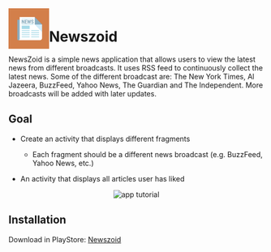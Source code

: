 <img align="left" width="80" height="80" src="https://github.com/ish2nv/Newszoid/blob/master/logoimg/newszoidappicon.png" alt="Logo">

# Newszoid

NewsZoid is a simple news application that allows users to view the latest news from different broadcasts. It uses RSS feed to continuously collect the latest news. Some of the different broadcast are: The New York Times, Al Jazeera, BuzzFeed, Yahoo News, The Guardian and The Independent. More broadcasts will be added with later updates.

## Goal

* Create an activity that displays different fragments
    - Each fragment should be a different news broadcast (e.g. BuzzFeed, Yahoo News, etc.)
    
* An activity that displays all articles user has liked


<p align="center">
  <img src="https://github.com/ish2nv/Newszoid/blob/master/logoimg/gigtutorial44.gif" alt="app tutorial">
</p>

## Installation


Download in PlayStore: [Newszoid](https://play.google.com/store/apps/details?id=com.aliindustries.newszoid&hl=en_GB)
